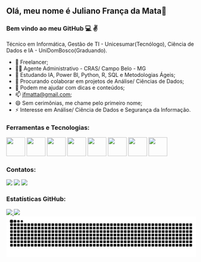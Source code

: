 ## Olá, meu nome é Juliano França da Mata👋
### Bem vindo ao meu GitHub 💻 ✌️


Técnico em Informática, Gestão de TI - Unicesumar(Tecnólogo), Ciência de Dados e IA - UniDomBosco(Graduando).

* 🔭 Freelancer;
* 👨‍💼 Agente Administrativo - CRAS/ Campo Belo - MG
* 🌱 Estudando IA, Power BI, Python, R, SQL e Metodologias Ágeis;
* 👯 Procurando colaborar em projetos de Análise/ Ciências de Dados;
* 🤔 Podem me ajudar com dicas e conteúdos;
* 📫 jfmatta@gmail.com;
* 😄 Sem cerimônias, me chame pelo primeiro nome;
* ⚡ Interesse em Análise/ Ciência de Dados e Segurança da Informação.

### Ferramentas e Tecnologias:

<a href="https://git-scm.com/downloads"> <img src="https://cdn.jsdelivr.net/gh/devicons/devicon/icons/git/git-original.svg" width="50" height="50"/></a> 
<a href="https://www.python.org/downloads/"> <img src="https://cdn.jsdelivr.net/gh/devicons/devicon/icons/python/python-original.svg" width="50" height="50"/></a> 
<a href="https://pandas.pydata.org/"> <img src="https://cdn.jsdelivr.net/gh/devicons/devicon/icons/pandas/pandas-original.svg" width="50" height="50"/></a> 
<a href="https://www.anaconda.com/products/distribution"> <img src="https://cdn.jsdelivr.net/gh/devicons/devicon/icons/anaconda/anaconda-original.svg" width="50" height="50"/></a> 
<a href="https://jupyter.org/"> <img src="https://cdn.jsdelivr.net/gh/devicons/devicon/icons/jupyter/jupyter-original-wordmark.svg" width="50" height="50"/></a> 
<a href="https://www.jetbrains.com/pt-br/pycharm/download/#section=windows"> <img src="https://cdn.jsdelivr.net/gh/devicons/devicon/icons/pycharm/pycharm-original.svg" width="50" height="50"/></a> 
<a href="https://code.visualstudio.com/download"> <img src="https://cdn.jsdelivr.net/gh/devicons/devicon/icons/vscode/vscode-original.svg" width="50" height="50"/></a>
<a href="[https://posit.co/download/rstudio-desktop/"> <img src="https://cdn.icon-icons.com/icons2/1508/PNG/512/rstudio_104598.png" width="50" height="50"/></a>
          
                
### Contatos:

<div>
<a href = "mailto:jfmatta@gmail.com"> <img src="https://img.shields.io/badge/Gmail-D14836?style=for-the-badge&logo=gmail&logoColor=white" target="_blank"></a>
<a href="https://instagram.com/julianomata_oficial" target="_blank"> <img src="https://img.shields.io/badge/-Instagram-%23E4405F?style=for-the-badge&logo=instagram&logoColor=white" target="_blank"></a>
<a href="https://www.linkedin.com/in/julianomata" target="_blank"> <img src="https://img.shields.io/badge/-LinkedIn-%230077B5?style=for-the-badge&logo=linkedin&logoColor=white" target="_blank"></a>   
</div>

### Estatísticas GitHub:

<div>
<a href="https://github.com/JulianoMata">
<img height="180em" src="https://github-readme-stats-sigma-five.vercel.app/api/top-langs/?username=JulianoMata&layout=compact&langs_count=7&theme=radical"/> <img height="180em" src="https://github-readme-stats-sigma-five.vercel.app/api?username=JulianoMata&show_icons=true&theme=radical&include_all_commits=true&count_private=true"/>
</div>
  
<picture>
  <source media="(prefers-color-scheme: dark)" srcset="https://raw.githubusercontent.com/JulianoMata/JulianoMata/output/github-snake-dark.svg">
  <source media="(prefers-color-scheme: light)" srcset="https://raw.githubusercontent.com/JulianoMata/JulianoMata/output/github-snake.svg">
  <img alt="github snake animation" src="https://raw.githubusercontent.com/JulianoMata/JulianoMata/output/github-snake.svg">
</picture>
